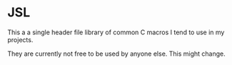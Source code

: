 # JSL

This a a single header file library of common C macros I tend to use in my projects.

They are currently not free to be used by anyone else. This might change.
